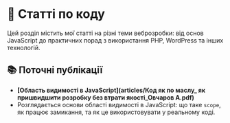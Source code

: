 # 📝 Статті по коду

Цей розділ містить мої статті на різні теми веброзробки: від основ JavaScript до практичних порад з використання PHP, WordPress та інших технологій.

## 📚 Поточні публікації

- **[Область видимості в JavaScript](articles/Код як по маслу_ як пришвидшити розробку без втрати якості_Овчаров А.pdf)**
- Розглядається основи області видимості в JavaScript: що таке `scope`, як працює замикання, та як це використовувати у реальному коді.


